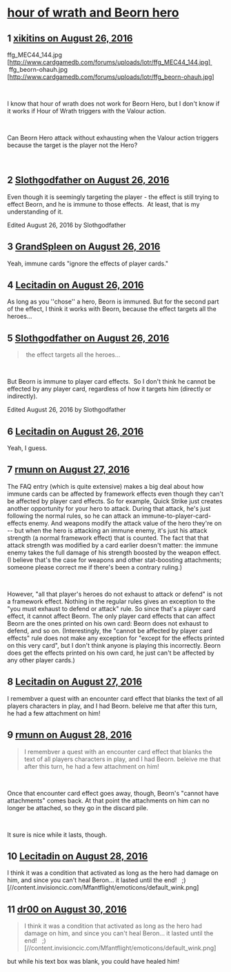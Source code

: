 # [hour of wrath and Beorn hero](https://community.fantasyflightgames.com/topic/228640-hour-of-wrath-and-beorn-hero/)

## 1 [xikitins on August 26, 2016](https://community.fantasyflightgames.com/topic/228640-hour-of-wrath-and-beorn-hero/?do=findComment&comment=2386056)

ffg_MEC44_144.jpg [http://www.cardgamedb.com/forums/uploads/lotr/ffg_MEC44_144.jpg]   ffg_beorn-ohauh.jpg [http://www.cardgamedb.com/forums/uploads/lotr/ffg_beorn-ohauh.jpg]

 

I know that hour of wrath does not work for Beorn Hero, but I don't know if it works if Hour of Wrath triggers with the Valour action.

 

Can Beorn Hero attack without exhausting when the Valour action triggers because the target is the player not the Hero?

 

## 2 [Slothgodfather on August 26, 2016](https://community.fantasyflightgames.com/topic/228640-hour-of-wrath-and-beorn-hero/?do=findComment&comment=2386342)

Even though it is seemingly targeting the player - the effect is still trying to effect Beorn, and he is immune to those effects.  At least, that is my understanding of it.

Edited August 26, 2016 by Slothgodfather

## 3 [GrandSpleen on August 26, 2016](https://community.fantasyflightgames.com/topic/228640-hour-of-wrath-and-beorn-hero/?do=findComment&comment=2386413)

Yeah, immune cards "ignore the effects of player cards."

## 4 [Lecitadin on August 26, 2016](https://community.fantasyflightgames.com/topic/228640-hour-of-wrath-and-beorn-hero/?do=findComment&comment=2386767)

As long as you ''chose'' a hero, Beorn is immuned. But for the second part of the effect, I think it works with Beorn, because the effect targets all the heroes... 

## 5 [Slothgodfather on August 26, 2016](https://community.fantasyflightgames.com/topic/228640-hour-of-wrath-and-beorn-hero/?do=findComment&comment=2386799)

>  the effect targets all the heroes... 

 

But Beorn is immune to player card effects.  So I don't think he cannot be effected by any player card, regardless of how it targets him (directly or indirectly).

Edited August 26, 2016 by Slothgodfather

## 6 [Lecitadin on August 26, 2016](https://community.fantasyflightgames.com/topic/228640-hour-of-wrath-and-beorn-hero/?do=findComment&comment=2386880)

Yeah, I guess.

## 7 [rmunn on August 27, 2016](https://community.fantasyflightgames.com/topic/228640-hour-of-wrath-and-beorn-hero/?do=findComment&comment=2387119)

The FAQ entry (which is quite extensive) makes a big deal about how immune cards can be affected by framework effects even though they can't be affected by player card effects. So for example, Quick Strike just creates another opportunity for your hero to attack. During that attack, he's just following the normal rules, so he can attack an immune-to-player-card-effects enemy. And weapons modify the attack value of the hero they're on -- but when the hero is attacking an immune enemy, it's just his attack strength (a normal framework effect) that is counted. The fact that that attack strength was modified by a card earlier doesn't matter: the immune enemy takes the full damage of his strength boosted by the weapon effect. (I believe that's the case for weapons and other stat-boosting attachments; someone please correct me if there's been a contrary ruling.)

 

However, "all that player's heroes do not exhaust to attack or defend" is not a framework effect. Nothing in the regular rules gives an exception to the "you must exhaust to defend or attack" rule. So since that's a player card effect, it cannot affect Beorn. The only player card effects that can affect Beorn are the ones printed on his own card: Beorn does not exhaust to defend, and so on. (Interestingly, the "cannot be affected by player card effects" rule does not make any exception for "except for the effects printed on this very card", but I don't think anyone is playing this incorrectly. Beorn does get the effects printed on his own card, he just can't be affected by any other player cards.)

## 8 [Lecitadin on August 27, 2016](https://community.fantasyflightgames.com/topic/228640-hour-of-wrath-and-beorn-hero/?do=findComment&comment=2387639)

I remembver a quest with an encounter card effect that blanks the text of all players characters in play, and I had Beorn. beleive me that after this turn, he had a few attachment on him!

## 9 [rmunn on August 28, 2016](https://community.fantasyflightgames.com/topic/228640-hour-of-wrath-and-beorn-hero/?do=findComment&comment=2388506)

> I remembver a quest with an encounter card effect that blanks the text of all players characters in play, and I had Beorn. beleive me that after this turn, he had a few attachment on him!

 

Once that encounter card effect goes away, though, Beorn's "cannot have attachments" comes back. At that point the attachments on him can no longer be attached, so they go in the discard pile.

 

It sure is nice while it lasts, though.

## 10 [Lecitadin on August 28, 2016](https://community.fantasyflightgames.com/topic/228640-hour-of-wrath-and-beorn-hero/?do=findComment&comment=2388607)

I think it was a condition that activated as long as the hero had damage on him, and since you can't heal Beron... it lasted until the end!   ;) [//content.invisioncic.com/Mfantflight/emoticons/default_wink.png]

## 11 [dr00 on August 30, 2016](https://community.fantasyflightgames.com/topic/228640-hour-of-wrath-and-beorn-hero/?do=findComment&comment=2391181)

> I think it was a condition that activated as long as the hero had damage on him, and since you can't heal Beron... it lasted until the end!   ;) [//content.invisioncic.com/Mfantflight/emoticons/default_wink.png]

but while his text box was blank, you could have healed him!

